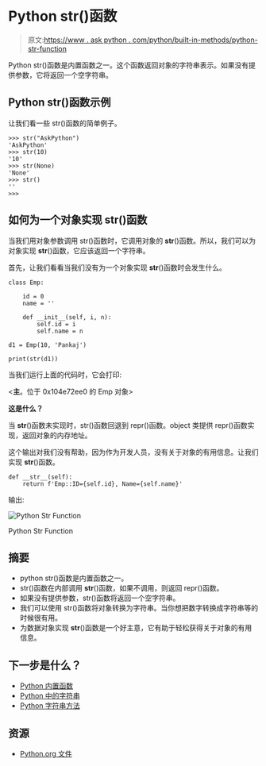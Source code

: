 # Python str()函数

> 原文:[https://www . ask python . com/python/built-in-methods/python-str-function](https://www.askpython.com/python/built-in-methods/python-str-function)

Python str()函数是内置函数之一。这个函数返回对象的字符串表示。如果没有提供参数，它将返回一个空字符串。

## Python str()函数示例

让我们看一些 str()函数的简单例子。

```
>>> str("AskPython")
'AskPython'
>>> str(10)
'10'
>>> str(None)
'None'
>>> str()
''
>>> 

```

## 如何为一个对象实现 str()函数

当我们用对象参数调用 str()函数时，它调用对象的 __str__()函数。所以，我们可以为对象实现 __str__()函数，它应该返回一个字符串。

首先，让我们看看当我们没有为一个对象实现 __str__()函数时会发生什么。

```
class Emp:

    id = 0
    name = ''

    def __init__(self, i, n):
        self.id = i
        self.name = n

d1 = Emp(10, 'Pankaj')

print(str(d1))

```

当我们运行上面的代码时，它会打印:

<**主**。位于 0x104e72ee0 的 Emp 对象>

**这是什么？**

当 __str__()函数未实现时，str()函数回退到 repr()函数。object 类提供 repr()函数实现，返回对象的内存地址。

这个输出对我们没有帮助，因为作为开发人员，没有关于对象的有用信息。让我们实现 __str__()函数。

```
def __str__(self):
    return f'Emp::ID={self.id}, Name={self.name}'

```

输出:

![Python Str Function](../Images/d20f3d6d1c57e2b24aac844538fb28e1.png)

Python Str Function

## 摘要

*   python str()函数是内置函数之一。
*   str()函数在内部调用 __str__()函数，如果不调用，则返回 repr()函数。
*   如果没有提供参数，str()函数将返回一个空字符串。
*   我们可以使用 str()函数将对象转换为字符串。当你想把数字转换成字符串等的时候很有用。
*   为数据对象实现 __str__()函数是一个好主意，它有助于轻松获得关于对象的有用信息。

## 下一步是什么？

*   [Python 内置函数](https://www.askpython.com/python/built-in-methods/python-built-in-functions-brief-overview)
*   [Python 中的字符串](https://www.askpython.com/python/string/strings-in-python)
*   [Python 字符串方法](https://www.askpython.com/python/string/python-string-functions)

## 资源

*   [Python.org 文件](https://docs.python.org/3/library/stdtypes.html#str)